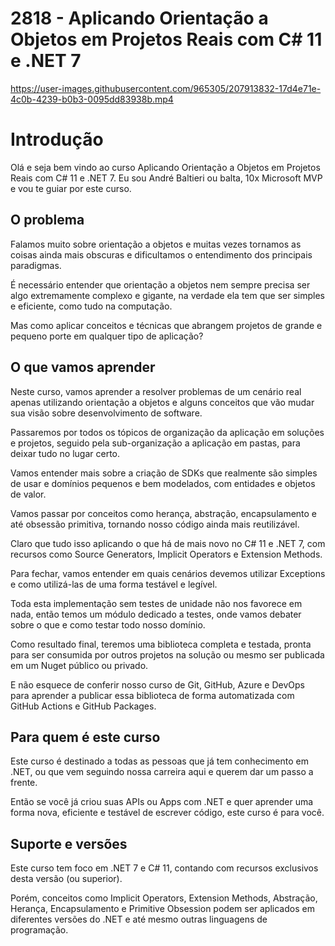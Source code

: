 # 2818 - Aplicando Orientação a Objetos em Projetos Reais com C# 11 e .NET 7

https://user-images.githubusercontent.com/965305/207913832-17d4e71e-4c0b-4239-b0b3-0095dd83938b.mp4

# Introdução

Olá e seja bem vindo ao curso Aplicando Orientação a Objetos em Projetos Reais com C# 11 e .NET 7. Eu sou André Baltieri ou balta, 10x Microsoft MVP e vou te guiar por este curso.

## O problema

Falamos muito sobre orientação a objetos e muitas vezes tornamos as coisas ainda mais obscuras e dificultamos o entendimento dos principais paradigmas. 

É necessário entender que orientação a objetos nem sempre precisa ser algo extremamente complexo e gigante, na verdade ela tem que ser simples e eficiente, como tudo na computação.

Mas como aplicar conceitos e técnicas que abrangem projetos de grande e pequeno porte em qualquer tipo de aplicação?

## O que vamos aprender

Neste curso, vamos aprender a resolver problemas de um cenário real apenas utilizando orientação a objetos e alguns conceitos que vão mudar sua visão sobre desenvolvimento de software.

Passaremos por todos os tópicos de organização da aplicação em soluções e projetos, seguido pela sub-organização a aplicação em pastas, para deixar tudo no lugar certo.

Vamos entender mais sobre a criação de SDKs que realmente são simples de usar e domínios pequenos e bem modelados, com entidades e objetos de valor.

Vamos passar por conceitos como herança, abstração, encapsulamento e até obsessão primitiva, tornando nosso código ainda mais reutilizável.

Claro que tudo isso aplicando o que há de mais novo no C# 11 e .NET 7, com recursos como Source Generators, Implicit Operators e Extension Methods.

Para fechar, vamos entender em quais cenários devemos utilizar Exceptions e como utilizá-las de uma forma testável e legível.

Toda esta implementação sem testes de unidade não nos favorece em nada, então temos um módulo dedicado a testes, onde vamos debater sobre o que e como testar todo nosso domínio.

Como resultado final, teremos uma biblioteca completa e testada, pronta para ser consumida por outros projetos na solução ou mesmo ser publicada em um Nuget público ou privado.

E não esquece de conferir nosso curso de Git, GitHub, Azure e DevOps para aprender a publicar essa biblioteca de forma automatizada com GitHub Actions e GitHub Packages.

## Para quem é este curso

Este curso é destinado a todas as pessoas que já tem conhecimento em .NET, ou que vem seguindo nossa carreira aqui e querem dar um passo a frente. 

Então se você já criou suas APIs ou Apps com .NET e quer aprender uma forma nova, eficiente e testável de escrever código, este curso é para você.

## Suporte e versões

Este curso tem foco em .NET 7 e C# 11, contando com recursos exclusivos desta versão (ou superior). 

Porém, conceitos como Implicit Operators, Extension Methods, Abstração, Herança, Encapsulamento e Primitive Obsession podem ser aplicados em diferentes versões do .NET e até mesmo outras linguagens de programação.
